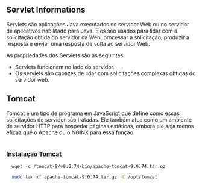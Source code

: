 ## Servlet Informations

Servlets são aplicações Java executados no servidor Web ou no servidor de aplicativos habilitado para Java. Eles são usados ​​para lidar com a solicitação obtida do servidor da Web, processar a solicitação, produzir a resposta e enviar uma resposta de volta ao servidor Web. 

As propriedades dos Servlets são as seguintes:

- Servlets funcionam no lado do servidor.
- Os servlets são capazes de lidar com solicitações complexas obtidas do servidor web.

## Tomcat

Tomcat é um tipo de programa em JavaScript que define como essas solicitações de servidor são tratadas. Ele também atua como um ambiente de servidor HTTP para hospedar páginas estáticas, embora ele seja menos eficaz que o Apache ou o NGINX para essa função.
#

### Instalação Tomcat


```base
  wget -c /tomcat-9/v9.0.74/bin/apache-tomcat-9.0.74.tar.gz
```
    

```bash
  sudo tar xf apache-tomcat-9.0.74.tar.gz -C /opt/tomcat
```

